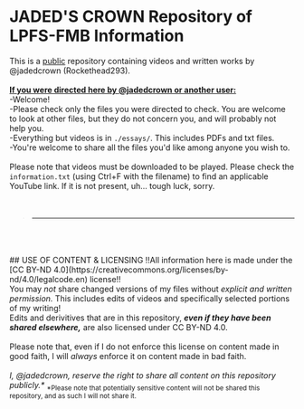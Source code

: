 # JADED'S CROWN Repository of LPFS-FMB Information

This is a <ins>public</ins> repository containing videos and written works by @jadedcrown (Rockethead293).<br>
<br>
<strong><ins>If you were directed here by @jadedcrown or another user:</ins></strong><br>
-Welcome!<br>
-Please check only the files you were directed to check. You are welcome to look at other files, but they do not concern you, and will probably not help you.<br>
-Everything but videos is in `./essays/`. This includes PDFs and txt files.<br>
-You're welcome to share all the files you'd like among anyone you wish to.<br>
<br>
Please note that videos must be downloaded to be played. Please check the `information.txt` (using Ctrl+F with the filename) to find an applicable YouTube link. If it is not present, uh... tough luck, sorry.
<br>
<br>
<br>
> ------
<br>
<br>
<br>
## USE OF CONTENT & LICENSING
!!All information here is made under the [CC BY-ND 4.0](https://creativecommons.org/licenses/by-nd/4.0/legalcode.en) license!!<br>
You may <em>not</em> share changed versions of my files without <em>explicit and written permission.</em> This includes edits of videos and specifically selected portions of my writing!<br>
Edits and derivitives that are in this repository, <em><strong>even if they have been shared elsewhere,</strong></em> are also licensed under CC BY-ND 4.0.<br>
<br>
Please note that, even if I do not enforce this license on content made in good faith, I will <em>always</em> enforce it on content made in bad faith.<br>
<br>
<em>I, @jadedcrown, reserve the right to share all content on this repository publicly.*</em>
<sub>*Please note that potentially sensitive content will not be shared this repository, and as such I will not share it.</sub>
